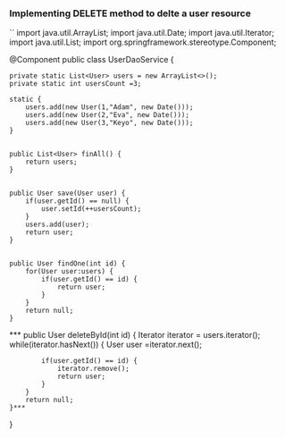 ### Implementing DELETE method to delte a user resource



``
import java.util.ArrayList;
import java.util.Date;
import java.util.Iterator;
import java.util.List;
import org.springframework.stereotype.Component;

@Component
public class UserDaoService {

	private static List<User> users = new ArrayList<>();
	private static int usersCount =3;
	
	static {
		users.add(new User(1,"Adam", new Date()));
		users.add(new User(2,"Eva", new Date()));
		users.add(new User(3,"Keyo", new Date()));
	}
	
	
	public List<User> finAll() {
		return users;
	}
	
	
	public User save(User user) {
		if(user.getId() == null) {
			user.setId(++usersCount);
		}
		users.add(user);
		return user;
	}
	
	
	public User findOne(int id) {
		for(User user:users) {
			if(user.getId() == id) {
				return user;
			}
		}
		return null;
	}
	
	
***	public User deleteById(int id) {
		Iterator<User> iterator = users.iterator();
		while(iterator.hasNext()) {
			User user =iterator.next();
			
			if(user.getId() == id) {
				iterator.remove();
				return user;
			}
		}
		return null;
	}***
}

```
